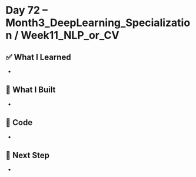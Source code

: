 # Day 72 – Month3_DeepLearning_Specialization / Week11_NLP_or_CV

## ✅ What I Learned
- 

## 🔨 What I Built
- 

## 📂 Code
- 

## 🎯 Next Step
- 

